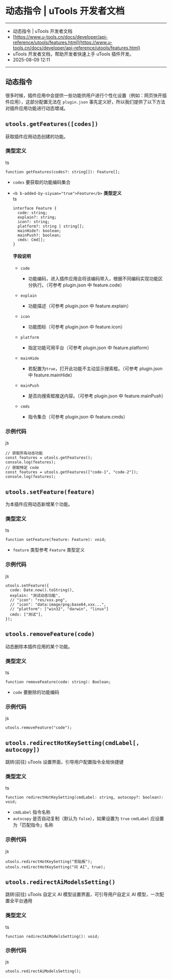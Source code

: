 # 动态指令 | uTools 开发者文档

---

- 动态指令 | uTools 开发者文档
- [https://www.u-tools.cn/docs/developer/api-reference/utools/features.html](https://www.u-tools.cn/docs/developer/api-reference/utools/features.html)
- uTools 开发者文档，帮助开发者快速上手 uTools 插件开发。
- 2025-08-09 12:11

---

## 动态指令 

很多时候，插件应用中会提供一些功能供用户进行个性化设置（例如：网页快开插件应用），这部分配置无法在 `plugin.json` 事先定义好，所以我们提供了以下方法对插件应用功能进行动态增减。

## `utools.getFeatures([codes])` 

获取插件应用动态创建的功能。

### 类型定义 

ts

```
function getFeatures(codes?: string[]): Feature[];
```

- ​`codes` 要获取的功能编码集合
- ​`<b b-added-by-siyuan="true">Feature</b>` **类型定义**  
  ts

  ```
  interface Feature {
    code: string;
    explain?: string;
    icon?: string;
    platform?: string | string[];
    mainHide?: boolean;
    mainPush?: boolean;
    cmds: Cmd[];
  }
  ```

  #### 字段说明 

  - ​`code`​

    - 功能编码，进入插件应用会将该编码带入，根据不同编码实现功能区分执行。（可参考 plugin.json 中 feature.code）
  - ​`explain`​

    - 功能描述（可参考 plugin.json 中 feature.explain）
  - ​`icon`​

    - 功能图标（可参考 plugin.json 中 feature.icon）
  - ​`platform`​

    - 指定功能可用平台（可参考 plugin.json 中 feature.platform）
  - ​`mainHide`​

    - 若配置为`true`，打开此功能不主动显示搜索框。（可参考 plugin.json 中 feature.mainHide）
  - ​`mainPush`​

    - 是否向搜索框推送内容。（可参考 plugin.json 中 feature.mainPush）
  - ​`cmds`​

    - 指令集合（可参考 plugin.json 中 feature.cmds）

### 示例代码 

js

```
// 获取所有动态功能
const features = utools.getFeatures();
console.log(features);
// 获取特定 code
const features = utools.getFeatures(["code-1", "code-2"]);
console.log(features);
```

## `utools.setFeature(feature)` 

为本插件应用动态新增某个功能。

### 类型定义 

ts

```
function setFeature(feature: Feature): void;
```

- ​`feature` 类型参考 `Feature` 类型定义

### 示例代码 

js

```
utools.setFeature({
  code: Date.now().toString(),
  explain: "测试动态功能",
  // "icon": "res/xxx.png",
  // "icon": "data:image/png;base64,xxx...",
  // "platform": ["win32", "darwin", "linux"]
  cmds: ["测试"],
});
```

## `utools.removeFeature(code)` 

动态删除本插件应用的某个功能。

### 类型定义 

ts

```
function removeFeature(code: string): Boolean;
```

- ​`code` 要删除的功能编码

### 示例代码 

js

```
utools.removeFeature("code");
```

## `utools.redirectHotKeySetting(cmdLabel[, autocopy])` 

跳转(前往) uTools 设置界面，引导用户配置指令全局快捷键

### 类型定义 

ts

```
function redirectHotKeySetting(cmdLabel: string, autocopy?: boolean): void;
```

- ​`cmdLabel` 指令名称
- ​`autocopy` 是否自动复制（默认为 `false`），如果设置为 `true` `cmdLabel` 应设置为「匹配指令」名称

### 示例代码 

js

```
utools.redirectHotKeySetting("剪贴板");
utools.redirectHotKeySetting("问 AI", true);
```

## `utools.redirectAiModelsSetting()` 

跳转(前往) uTools 自定义 AI 模型设置界面，可引导用户自定义 AI 模型，一次配置全平台通用

### 类型定义 

ts

```
function redirectAiModelsSetting(): void;
```

### 示例代码 

js

```
utools.redirectAiModelsSetting();
```

